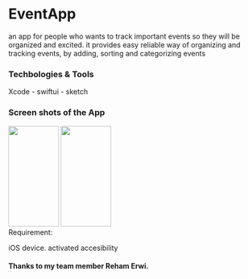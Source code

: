# EventApp

an app for people who wants to track important events so they will be organized and excited.
it provides easy reliable way of organizing and tracking events, by adding, sorting and categorizing events


### Techbologies & Tools

Xcode - swiftui - sketch 

### Screen shots of the App
<div>
<img src="https://user-images.githubusercontent.com/116794314/212031013-c75aba9e-fd80-4eb7-b5a9-5019dc158666.png" width="100" height="200">
<img src="https://user-images.githubusercontent.com/116794314/212031799-5c4d818f-aa52-4b3e-a78a-5e120a5e95ff.png" width="100" height="200">

</div


### Requirement:
iOS device. activated accesibility 

#### Thanks to my team member Reham Erwi.
